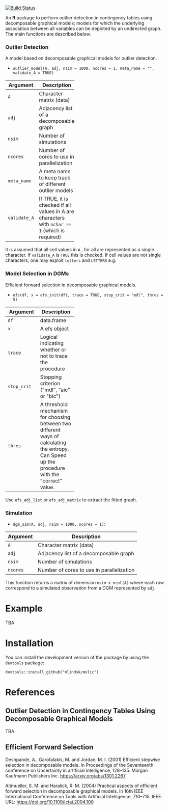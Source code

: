 <!-- README.md is generated from README.Rmd. Please edit that file -->
[![Build
Status](https://travis-ci.com/mlindsk/molic.svg?token=AuXvB5mAnHuxQxKszxph&branch=master)](https://travis-ci.com/mlindsk/molic)

An **R** package to perform outlier detection in contingency tables
using decomposable graphical models; models for which the underlying
association between all variables can be depicted by an undirected
graph. The main functions are described below.

### Outlier Detection

A model based on decomposable graphical models for outlier detection.

-   `outlier_model(A, adj, nsim = 1000, ncores = 1, meta_name = "", validate_A = TRUE)`

<table style="width:43%;">
<colgroup>
<col width="19%" />
<col width="23%" />
</colgroup>
<thead>
<tr class="header">
<th>Argument</th>
<th>Description</th>
</tr>
</thead>
<tbody>
<tr class="odd">
<td><code>A</code></td>
<td>Character matrix (data)</td>
</tr>
<tr class="even">
<td><code>adj</code></td>
<td>Adjacency list of a decomposable graph</td>
</tr>
<tr class="odd">
<td><code>nsim</code></td>
<td>Number of simulations</td>
</tr>
<tr class="even">
<td><code>ncores</code></td>
<td>Number of cores to use in parallelization</td>
</tr>
<tr class="odd">
<td><code>meta_name</code></td>
<td>A meta name to keep track of different outlier models</td>
</tr>
<tr class="even">
<td><code>validate_A</code></td>
<td>If TRUE, it is checked if all values in A are characters with <code>nchar == 1</code> (which is required)</td>
</tr>
</tbody>
</table>

It is assumed that all cell values in `A` , for all are represented as a
single character. If `validate_A` is `TRUE` this is checked. If cell
values are not single characters, one may exploit `letters` and
`LETTERS` e.g.

### Model Selection in DGMs

Efficient forward selection in decomposable graphical models.

-   `efs(df, x = efs_init(df), trace = TRUE, stop_crit = "mdl", thres = 5)`

<table style="width:43%;">
<colgroup>
<col width="19%" />
<col width="23%" />
</colgroup>
<thead>
<tr class="header">
<th>Argument</th>
<th>Description</th>
</tr>
</thead>
<tbody>
<tr class="odd">
<td><code>df</code></td>
<td>data.frame</td>
</tr>
<tr class="even">
<td><code>x</code></td>
<td>A efs object</td>
</tr>
<tr class="odd">
<td><code>trace</code></td>
<td>Logical indicating whether or not to trace the procedure</td>
</tr>
<tr class="even">
<td><code>stop_crit</code></td>
<td>Stopping criterion (&quot;mdl&quot;, &quot;aic&quot; or &quot;bic&quot;)</td>
</tr>
<tr class="odd">
<td><code>thres</code></td>
<td>A threshold mechanism for choosing between two different ways of calculating the entropy. Can Speed up the procedure with the &quot;correct&quot; value.</td>
</tr>
</tbody>
</table>

Use `efs_adj_list` or `efs_adj_matrix` to extract the fitted graph.

### Simulation

-   `dgm_sim(A, adj, nsim = 1000, ncores = 1)`:

<table>
<thead>
<tr class="header">
<th>Argument</th>
<th>Description</th>
</tr>
</thead>
<tbody>
<tr class="odd">
<td><code>A</code></td>
<td>Character matrix (data)</td>
</tr>
<tr class="even">
<td><code>adj</code></td>
<td>Adjacency list of a decomposable graph</td>
</tr>
<tr class="odd">
<td><code>nsim</code></td>
<td>Number of simulations</td>
</tr>
<tr class="even">
<td><code>ncores</code></td>
<td>Number of cores to use in parallelization</td>
</tr>
</tbody>
</table>

This function returns a matrix of dimension `nsim x ncol(A)` where each
row correspond to a simulated observation from a DGM represented by
`adj`.

Example
=======

TBA

Installation
============

You can install the development version of the package by using the
`devtools` package:

    devtools::install_github("mlindsk/molic")

References
==========

Outlier Detection in Contingency Tables Using Decomposable Graphical Models
---------------------------------------------------------------------------

TBA

Efficient Forward Selection
---------------------------

Deshpande, A., Garofalakis, M. and Jordan, M. I. (2001) Efficient
stepwise selection in decomposable models. In Proceedings of the
Seventeenth conference on Uncertainty in artificial intelligence,
128–135. Morgan Kaufmann Publishers Inc.
<https://arxiv.org/abs/1301.2267>

Altmueller, S. M. and Haralick, R. M. (2004) Practical aspects of
efficient forward selection in decomposable graphical models. In 16th
IEEE International Conference on Tools with Artificial Intelligence,
710–715. IEEE. URL: <https://doi.org/10.1109/ictai.2004.100>
